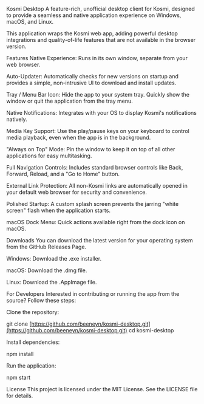 Kosmi Desktop
A feature-rich, unofficial desktop client for Kosmi, designed to provide a seamless and native application experience on Windows, macOS, and Linux.

This application wraps the Kosmi web app, adding powerful desktop integrations and quality-of-life features that are not available in the browser version.

Features
Native Experience: Runs in its own window, separate from your web browser.

Auto-Updater: Automatically checks for new versions on startup and provides a simple, non-intrusive UI to download and install updates.

Tray / Menu Bar Icon: Hide the app to your system tray. Quickly show the window or quit the application from the tray menu.

Native Notifications: Integrates with your OS to display Kosmi's notifications natively.

Media Key Support: Use the play/pause keys on your keyboard to control media playback, even when the app is in the background.

"Always on Top" Mode: Pin the window to keep it on top of all other applications for easy multitasking.

Full Navigation Controls: Includes standard browser controls like Back, Forward, Reload, and a "Go to Home" button.

External Link Protection: All non-Kosmi links are automatically opened in your default web browser for security and convenience.

Polished Startup: A custom splash screen prevents the jarring "white screen" flash when the application starts.

macOS Dock Menu: Quick actions available right from the dock icon on macOS.

Downloads
You can download the latest version for your operating system from the GitHub Releases Page.

Windows: Download the .exe installer.

macOS: Download the .dmg file.

Linux: Download the .AppImage file.

For Developers
Interested in contributing or running the app from the source? Follow these steps:

Clone the repository:

git clone [https://github.com/beeneyn/kosmi-desktop.git](https://github.com/beeneyn/kosmi-desktop.git)
cd kosmi-desktop

Install dependencies:

npm install

Run the application:

npm start

License
This project is licensed under the MIT License. See the LICENSE file for details.
